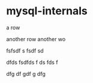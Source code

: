 # mysql-internals

a row

another row
another wo


fsfsdf
s
fsdf
sd

dfds
fsdfds
f
ds
fds
f

dfg
df
gdf
g
dfg
